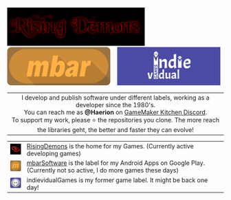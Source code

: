 <p>
  <a href="https://www.risingdemons.com" target="_blank"><img src="https://github.com/Grisgram/Grisgram/blob/main/images/demons.png" /></a>&nbsp;&nbsp;&nbsp;
  <a href="https://play.google.com/store/apps/dev?id=8162011393461804761" target="_blank"><img src="https://github.com/Grisgram/Grisgram/blob/main/images/mbar.png" /></a>&nbsp;&nbsp;&nbsp;
  <img src="https://github.com/Grisgram/Grisgram/blob/main/images/indie.png" />
</p>

| | 
|:--:|
| I develop and publish software under different labels, working as a developer since the 1980's.<br>You can reach me as **@Haerion** on [GameMaker Kitchen Discord](https://discord.gg/8krYCqr).<br/>To support my work, please ⭐ the repositories you clone. The more reach the libraries geht, the better and faster they can evolve! |


| | |
|-----------------------------------------------------------------------------------------------------------------------------------------------------------------------------------------------------------------------------|-------------------------------------------------------------------------------------------------------|
| ![demons logo](https://github.com/Grisgram/Grisgram/blob/main/images/demons_eye.png) | [RisingDemons](https://www.risingdemons.com) is the home for my Games. (Currently active developing games)|
| ![mbar logo](https://github.com/Grisgram/Grisgram/blob/main/images/mbar_m.png) | [mbarSoftware](https://play.google.com/store/apps/dev?id=8162011393461804761) is the label for my Android Apps on Google Play. (Currently not so active, I do more games these days)|
| ![indie logo](https://github.com/Grisgram/Grisgram/blob/main/images/chuck.png) | indievidualGames is my former game label. It might be back one day! |






<!--
**Grisgram/Grisgram** is a ✨ _special_ ✨ repository because its `README.md` (this file) appears on your GitHub profile.

Here are some ideas to get you started:

- 🔭 I’m currently working on ...
- 🌱 I’m currently learning ...
- 👯 I’m looking to collaborate on ...
- 🤔 I’m looking for help with ...
- 💬 Ask me about ...
- 📫 How to reach me: ...
- 😄 Pronouns: ...
- ⚡ Fun fact: ...
-->
